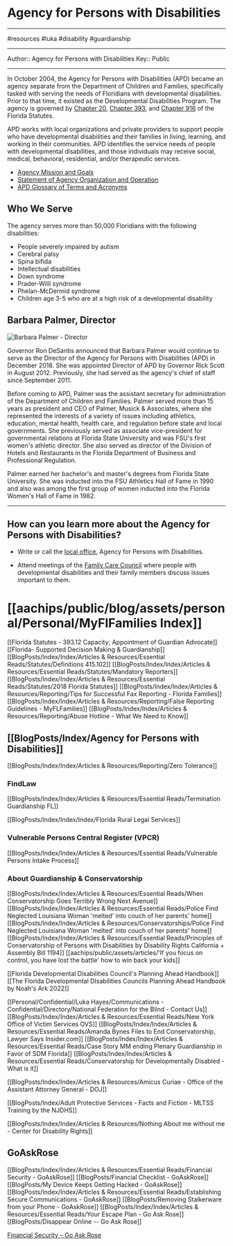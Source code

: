 # Agency for Persons with Disabilities

---
#resources #luka #disability #guardianship 

---
Author:: Agency for Persons with Disabilities
Key:: Public

---



In October 2004, the Agency for Persons with Disabilities (APD) became an agency separate from the Department of Children and Families, specifically tasked with serving the needs of Floridians with developmental disabilities. Prior to that time, it existed as the Developmental Disabilities Program. The agency is governed by [Chapter 20](http://www.leg.state.fl.us/Statutes/index.cfm?App_mode=Display_Statute&Search_String=&URL=0000-0099/0020/Sections/0020.197.html "External Website"), [Chapter 393](http://www.leg.state.fl.us/statutes/index.cfm?App_mode=Display_Statute&URL=0300-0399/0393/0393.html "External Website"), and [Chapter 916](http://www.leg.state.fl.us/Statutes/index.cfm?App_mode=Display_Statute&URL=0900-0999/0916/0916ContentsIndex.html&StatuteYear=2012&Title=-%3E2012-%3EChapter%20916 "External Website") of the Florida Statutes.

APD works with local organizations and private providers to support people who have developmental disabilities and their families in living, learning, and working in their communities. APD identifies the service needs of people with developmental disabilities, and those individuals may receive social, medical, behavioral, residential, and/or therapeutic services.

-   [Agency Mission and Goals](https://apd.myflorida.com/about/mission/index.htm "Agency Mission and Goals")
-   [Statement of Agency Organization and Operation](https://apd.myflorida.com/docs/Statement%20of%20Agency%20Organization%20&%20Operation%20v4-2-2019.pdf "PDF")
-   [APD Glossary of Terms and Acronyms](https://apd.myflorida.com/docs/Glossary%20of%20Terms%20and%20Acronyms.pdf "PDF")
  

## Who We Serve

The agency serves more than 50,000 Floridians with the following disabilities:

-   People severely impaired by autism
-   Cerebral palsy
-   Spina bifida
-   Intellectual disabilities
-   Down syndrome
-   Prader-Willi syndrome
-   Phelan-McDermid syndrome
-   Children age 3-5 who are at a high risk of a developmental disability

  

## Barbara Palmer, Director

![](https://apd.myflorida.com/images/PalmerHeadshot.jpg "Barbara Palmer - Director")

Governor Ron DeSantis announced that Barbara Palmer would continue to serve as the Director of the Agency for Persons with Disabilities (APD) in December 2018. She was appointed Director of APD by Governor Rick Scott in August 2012. Previously, she had served as the agency's chief of staff since September 2011.

Before coming to APD, Palmer was the assistant secretary for administration of the Department of Children and Families. Palmer served more than 15 years as president and CEO of Palmer, Musick & Associates, where she represented the interests of a variety of issues including athletics, education, mental health, health care, and regulation before state and local governments. She previously served as associate vice-president for governmental relations at Florida State University and was FSU's first women's athletic director. She also served as director of the Division of Hotels and Restaurants in the Florida Department of Business and Professional Regulation.

Palmer earned her bachelor's and master's degrees from Florida State University. She was inducted into the FSU Athletics Hall of Fame in 1990 and also was among the first group of women inducted into the Florida Women's Hall of Fame in 1982.

---

  

## How can you learn more about the Agency for Persons with Disabilities?

-   Write or call the [local office](https://apd.myflorida.com/region/), Agency for Persons with Disabilities.
  
-   Attend meetings of the [Family Care Council](http://www.fccflorida.org/ "External Website") where people with developmental disabilities and their family members discuss issues important to them.

# [[aachips/public/blog/assets/personal/Personal/MyFlFamilies Index]]

[[Florida Statutes - 393.12 Capacity; Appointment of Guardian Advocate]]
[[Florida- Supported Decision Making & Guardianship]]
[[BlogPosts/Index/Index/Articles & Resources/Essential Reads/Statutes/Definitions 415.102]]
[[BlogPosts/Index/Index/Articles & Resources/Essential Reads/Statutes/Mandatory Reporters]]
[[BlogPosts/Index/Index/Articles & Resources/Essential Reads/Statutes/2018 Florida Statutes]]
[[BlogPosts/Index/Index/Articles & Resources/Reporting/Tips for Successful Fax Reporting - Florida Families]]
[[BlogPosts/Index/Index/Articles & Resources/Reporting/False Reporting Guidelines - MyFLFamilies]]
[[BlogPosts/Index/Index/Articles & Resources/Reporting/Abuse Hotline - What We Need to Know]]

## [[BlogPosts/Index/Agency for Persons with Disabilities]]
[[BlogPosts/Index/Index/Articles & Resources/Reporting/Zero Tolerance]]

### FindLaw
[[BlogPosts/Index/Index/Articles & Resources/Essential Reads/Termination Guardianship FL]]

[[BlogPosts/Index/Index/Index/Florida Rural Legal Services]]

### Vulnerable Persons Central Register (VPCR)
[[BlogPosts/Index/Index/Articles & Resources/Essential Reads/Vulnerable Persons Intake Process]]

### About Guardianship & Conservatorship
[[BlogPosts/Index/Index/Articles & Resources/Essential Reads/When Conservatorship Goes Terribly Wrong Next Avenue]]
[[BlogPosts/Index/Index/Articles & Resources/Essential Reads/Police Find Neglected Louisiana Woman 'melted' into couch of her parents' home]]
[[BlogPosts/Index/Index/Articles & Resources/Conservatorships/Police Find Neglected Louisiana Woman 'melted' into couch of her parents' home]]
[[BlogPosts/Index/Index/Articles & Resources/Essential Reads/Principles of Conservatorship of Persons with Disabilities by Disability Rights California + Assembly Bill 1194]]
[[aachips/public/assets/articles/'If you focus on control, you have lost the battle' how to win back your kids]]

[[Florida Developmental Disabilities Council's Planning Ahead Handbook]]
[[The Florida Developmental DIsabilities Councils Planning Ahead Handbook by Noah's Ark 2022]]



[[Personal/Confidential/Luka Hayes/Communications - Confidential/Directory/National Federation for the Blind - Contact Us]]
[[BlogPosts/Index/Index/Articles & Resources/Essential Reads/New York Office of Victim Services OVS]]
[[BlogPosts/Index/Index/Articles & Resources/Essential Reads/Amanda Bynes Files to End Conservatorship, Lawyer Says Insider.com]]
[[BlogPosts/Index/Index/Articles & Resources/Essential Reads/Case Story MM ending Plenary Guardianship in Favor of SDM Florida]]
[[BlogPosts/Index/Index/Articles & Resources/Essential Reads/Conservatorship for Developmentally Disabled - What is it]]

[[BlogPosts/Index/Index/Articles & Resources/Amicus Curiae - Office of the Assistant Attorney General - DOJ]]

[[BlogPosts/Index/Adult Protective Services - Facts and Fiction - MLTSS Training  by the NJDHS]]

[[BlogPosts/Index/Index/Articles & Resources/Nothing About me without me - Center for Disability Rights]]

## GoAskRose

[[BlogPosts/Index/Index/Articles & Resources/Essential Reads/Financial Security - GoAskRose]]
[[BlogPosts/Financial Checklist - GoAskRose]]
[[BlogPosts/My Device Keeps Getting Hacked - GoAskRose]]
[[BlogPosts/Index/Index/Articles & Resources/Essential Reads/Establishing Secure Communications - GoAskRose]]
[[BlogPosts/Removing Stalkerware from your Phone - GoAskRose]]
[[BlogPosts/Index/Index/Articles & Resources/Essential Reads/Your Escape Plan - Go Ask Rose]]
[[BlogPosts/Disappear Online -- Go Ask Rose]]

[Financial Security – Go Ask Rose](https://goaskrose.com/guide-financial-security/)